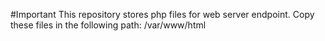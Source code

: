 #Important 
This repository stores php files for web server endpoint. Copy these files in the following path: /var/www/html
